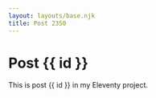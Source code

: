 ```yaml
---
layout: layouts/base.njk
title: Post 2350
---
```


# Post {{ id }}

This is post {{ id }} in my Eleventy project.
